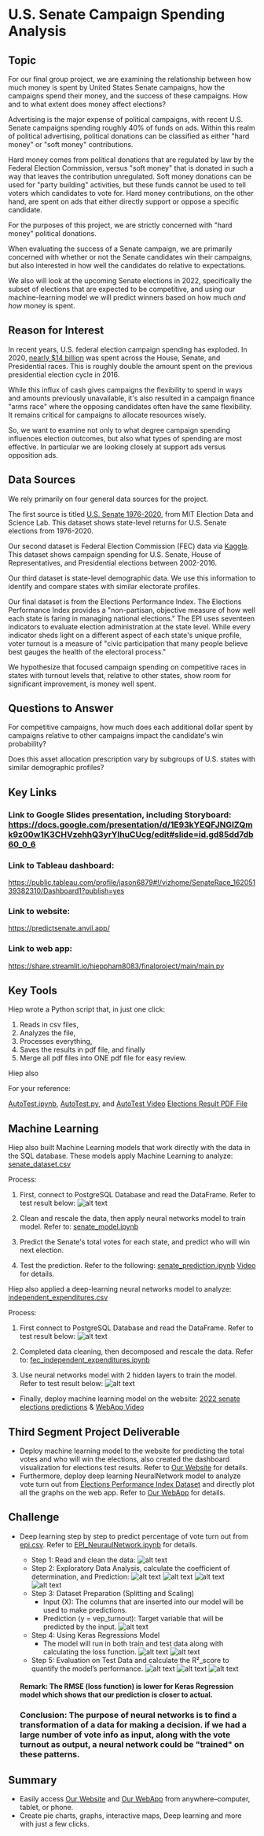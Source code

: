 # U.S. Senate Campaign Spending Analysis

## Topic

For our final group project, we are examining the relationship between how much money is spent by United States Senate campaigns, how the campaigns spend their money, and the success of these campaigns. How and to what extent does money affect elections?

Advertising is the major expense of political campaigns, with recent U.S. Senate campaigns spending roughly 40% of funds on ads. Within this realm of political advertising, political donations can be classified as either "hard money" or "soft money" contributions.

Hard money comes from political donations that are regulated by law by the Federal Election Commission, versus "soft money" that is donated in such a way that leaves the contribution unregulated. Soft money donations can be used for "party building" activities, but these funds cannot be used to tell voters which candidates to vote for. Hard money contributions, on the other hand, are spent on ads that either directly support or oppose a specific candidate.

For the purposes of this project, we are strictly concerned with "hard money" political donations.

When evaluating the success of a Senate campaign, we are primarily concerned with whether or not the Senate candidates win their campaigns, but also interested in how well the candidates do relative to expectations.

We also will look at the upcoming Senate elections in 2022, specifically the subset of elections that are expected to be competitive, and using our machine-learning model we will predict winners based on how much *and how* money is spent.

## Reason for Interest

In recent years, U.S. federal election campaign spending has exploded. In 2020, [nearly $14 billion](https://graphics.reuters.com/USA-ELECTION/SENATE-FUNDRAISING/yxmvjeyjkpr/) was spent across the House, Senate, and Presidential races. This is roughly double the amount spent on the previous presidential election cycle in 2016.

While this influx of cash gives campaigns the flexibility to spend in ways and amounts previously unavailable, it's also resulted in a campaign finance "arms race" where the opposing candidates often have the same flexibility. It remains critical for campaigns to allocate resources wisely.

So, we want to examine not only to what degree campaign spending influences election outcomes, but also what types of spending are most effective. In particular we are looking closely at support ads versus opposition ads.

## Data Sources

We rely primarily on four general data sources for the project.

The first source is titled [U.S. Senate 1976-2020](https://dataverse.harvard.edu/dataset.xhtml?persistentId=doi:10.7910/DVN/PEJ5QU), from MIT Election Data and Science Lab. This dataset shows state-level returns for U.S. Senate elections from 1976-2020.

Our second dataset is Federal Election Commission (FEC) data via [Kaggle](https://www.kaggle.com/fec/independent-political-ad-spending). This dataset shows campaign spending for U.S. Senate, House of Representatives, and Presidential elections between 2002-2016.

Our third dataset is state-level demographic data. We use this information to identify and compare states with similar electorate profiles.

Our final dataset is from the Elections Performance Index. The Elections Performance Index provides a "non-partisan, objective measure of how well each state is faring in managing national elections." The EPI uses seventeen indicators to evaluate election administration at the state level. While every indicator sheds light on a different aspect of each state's unique profile, voter turnout is a measure of "civic participation that many people believe best gauges the health of the electoral process."

We hypothesize that focused campaign spending on competitive races in states with turnout levels that, relative to other states, show room for significant improvement, is money well spent.

## Questions to Answer

For competitive campaigns, how much does each additional dollar spent by campaigns relative to other campaigns impact the candidate's win probability?

Does this asset allocation prescription vary by subgroups of U.S. states with similar demographic profiles?

## Key Links

### Link to Google Slides presentation, including Storyboard: https://docs.google.com/presentation/d/1E93kYEQFJNGIZQmk9z00w1K3CHVzehhQ3yrYlhuCUcg/edit#slide=id.gd85dd7db60_0_6

### Link to Tableau dashboard:
https://public.tableau.com/profile/jason6879#!/vizhome/SenateRace_16205139382310/Dashboard1?publish=yes

### Link to website:
https://predictsenate.anvil.app/

### Link to web app:
https://share.streamlit.io/hieppham8083/finalproject/main/main.py

## Key Tools

Hiep wrote a Python script that, in just one click:
1. Reads in csv files, 
2. Analyzes the file, 
3. Processes everything, 
4. Saves the results in pdf file, and finally 
5. Merge all pdf files into ONE pdf file for easy review. 

Hiep also 

For your reference:

[AutoTest.ipynb](../hiep/AutoTest.ipynb),
[AutoTest.py](../hiep/AutoTest.py), and
[AutoTest Video](../hiep/AutoTest.m4v)
[Elections Result PDF File](../hiep/Results_Elections.pdf)


## Machine Learning

Hiep also built Machine Learning models that work directly with the data in the SQL database. These models apply Machine Learning to analyze: [senate_dataset.csv](../hiep/Resources/senate_dataset.csv)

Process:
1. First, connect to PostgreSQL Database and read the DataFrame. Refer to test result below:
![alt text](../hiep/senate_from_SQL.png)
  
2. Clean and rescale the data, then apply neural networks model to train model. Refer to:
[senate_model.ipynb](../hiep/senate_model.ipynb)

3. Predict the Senate's total votes for each state, and predict who will win next election.

4. Test the prediction. Refer to the following:
[senate_prediction.ipynb](../hiep/Senate_prediction.ipynb)
[Video](../hiep/Senate_Prediction.m4v) for details.

Hiep also applied a deep-learning neural networks model to analyze:
[independent_expenditures.csv](../hiep/Resources/independent_expenditures_2004-2020.csv.zip)

Process:
1. First connect to PostgreSQL Database and read the DataFrame. Refer to test result below:
![alt text](../hiep/fec_independent_expenditures_from_SQL.png)

2. Completed data cleaning, then decomposed and rescale the data. Refer to: 
[fec_independent_expenditures.ipynb](../hiep/fec_independent_expenditures_model.ipynb)

3. Use neural networks model with 2 hidden layers to train the model. Refer to test result below:
![alt text](../hiep/independent_expenditures_2020.png)




- Finally, deploy machine learning model on the website: [2022 senate elections predictions](https://group5.anvil.app/) & [WebApp Video](../hiep/WebApp.m4v)

## Third Segment Project Deliverable

- Deploy machine learning model to the website for predicting the total votes and who will win the elections, also created the dashboard visualization for elections test results. Refer to [Our Website](https://predictsenate.anvil.app/) for details.
- Furthermore, deploy deep learning NeuralNetwork model to analyze vote turn out from [Elections Performance Index Dataset](../Hiep_3rd_Segment/Resources/epi.csv) and directly plot all the graphs on the web app. Refer to [Our WebApp](https://share.streamlit.io/hieppham8083/finalproject/main/main.py) for details.

## Challenge
- Deep learning step by step to predict percentage of vote turn out from [epi.csv](../Hiep_3rd_Segment/Resources/epi.csv). Refer to [EPI_NeuraulNetwork.ipynb](../Hiep_3rd_Segment/Machine_Learning/epi_nn.ipynb) for details.
	- Step 1: Read and clean the data:
	![alt text](../Hiep_3rd_Segment/Resources/data.png)
	- Step 2: Exploratory Data Analysis, calculate the coefficient of determination, and Prediction:
	![alt text](../Hiep_3rd_Segment/Resources/step.png)
	![alt text](../Hiep_3rd_Segment/Resources/step1.png)
	![alt text](../Hiep_3rd_Segment/Resources/step2.png)
	![alt text](../Hiep_3rd_Segment/Resources/step3.png)
	- Step 3: Dataset Preparation (Splitting and Scaling)
		- Input (X): The columns that are inserted into our model will be used to make predictions.
		- Prediction (y = vep_turnout): Target variable that will be predicted by the input.
		![alt text](../Hiep_3rd_Segment/Resources/stepP.png)
	- Step 4: Using Keras Regressions Model
		- The model will run in both train and test data along with calculating the loss function.
		![alt text](../Hiep_3rd_Segment/Resources/step8.png)
		![alt text](../Hiep_3rd_Segment/Resources/step4.png)
	- Step 5: Evaluation on Test Data and calculate the R²_score to quantify the model’s performance. 
		![alt text](../Hiep_3rd_Segment/Resources/step7.png)
		![alt text](../Hiep_3rd_Segment/Resources/step5.png)
		![alt text](../Hiep_3rd_Segment/Resources/step6.png)
		
	#### Remark: The RMSE (loss function) is lower for Keras Regression model which shows that our prediction is closer to actual.
		
	### Conclusion: The purpose of neural networks is to find a transformation of a data for making a decision. if we had a large number of vote info as input, along with the vote turnout as output, a neural network could be "trained" on these patterns.
 
## Summary
  - Easily access [Our Website](https://predictsenate.anvil.app/) and [Our WebApp](https://share.streamlit.io/hieppham8083/finalproject/main/main.py) from anywhere–computer, tablet, or phone.
  - Create pie charts, graphs, interactive maps, Deep learning and more with just a few clicks.
	
  


